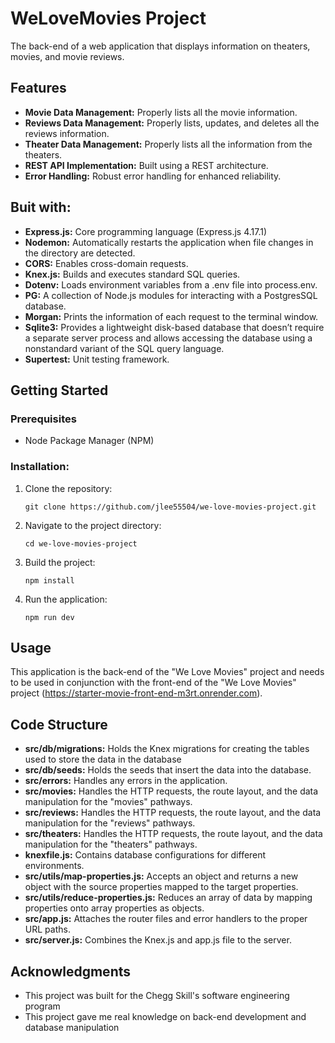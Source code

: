 # WeLoveMovies Project
The back-end of a web application that displays information on theaters, movies, and movie reviews.

## Features

  - **Movie Data Management:** Properly lists all the movie information.
  - **Reviews Data Management:** Properly lists, updates, and deletes all the reviews information. 
  - **Theater Data Management:** Properly lists all the information from the theaters.
  - **REST API Implementation:** Built using a REST architecture.
  - **Error Handling:** Robust error handling for enhanced reliability.

## Buit with:

  * **Express.js:** Core programming language (Express.js 4.17.1)
  * **Nodemon:** Automatically restarts the application when file changes in the directory are detected.
  * **CORS:** Enables cross-domain requests.
  * **Knex.js:** Builds and executes standard SQL queries.  
  * **Dotenv:** Loads environment variables from a .env file into process.env.
  * **PG:** A collection of Node.js modules for interacting with a PostgresSQL database.
  * **Morgan:** Prints the information of each request to the terminal window. 
  * **Sqlite3:** Provides a lightweight disk-based database that doesn’t require a separate server process and allows accessing the database using a nonstandard variant of the SQL query language.
  * **Supertest:** Unit testing framework.

## Getting Started

### Prerequisites
 - Node Package Manager (NPM)

 ### Installation:

  1. Clone the repository:
     ```
     git clone https://github.com/jlee55504/we-love-movies-project.git
     ```
  2. Navigate to the project directory:
     ```
     cd we-love-movies-project
     ```
  3. Build the project:
     ```
     npm install
     ```
  4. Run the application:
     ```
     npm run dev
     ```

## Usage

This application is the back-end of the "We Love Movies" project and needs to be used in conjunction with the front-end of the "We Love Movies" project (https://starter-movie-front-end-m3rt.onrender.com).

## Code Structure

  - **src/db/migrations:** Holds the Knex migrations for creating the tables used to store the data in the database
  - **src/db/seeds:** Holds the seeds that insert the data into the database.
  - **src/errors:** Handles any errors in the application.
  - **src/movies:** Handles the HTTP requests, the route layout, and the data manipulation for the "movies" pathways.
  - **src/reviews:** Handles the HTTP requests, the route layout, and the data manipulation for the "reviews" pathways.
  - **src/theaters:** Handles the HTTP requests, the route layout, and the data manipulation for the "theaters" pathways.
  - **knexfile.js:** Contains database configurations for different environments.
  - **src/utils/map-properties.js:** Accepts an object and returns a new object with the source properties mapped to the target properties.
  - **src/utils/reduce-properties.js:** Reduces an array of data by mapping properties onto array properties as objects.
  - **src/app.js:** Attaches the router files and error handlers to the proper URL paths.
  - **src/server.js:** Combines the Knex.js and app.js file to the server.

## Acknowledgments
  - This project was built for the Chegg Skill's software engineering program
  - This project gave me real knowledge on back-end development and database manipulation
